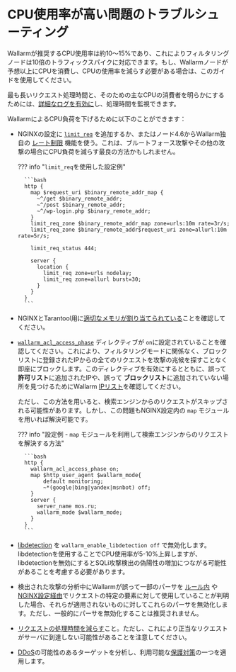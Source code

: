 # CPU使用率が高い問題のトラブルシューティング

Wallarmが推奨するCPU使用率は約10〜15%であり、これによりフィルタリングノードは10倍のトラフィックスパイクに対応できます。もし、Wallarmノードが予想以上にCPUを消費し、CPUの使用率を減らす必要がある場合は、このガイドを使用してください。

最も長いリクエスト処理時間と、そのための主なCPUの消費者を明らかにするためには、[詳細なログを有効に](../admin-en/configure-logging.md#configuring-extended-logging-for-the-nginx‑based-filter-node)し、処理時間を監視できます。

WallarmによるCPU負荷を下げるために以下のことができます：

* NGINXの設定に [`limit_req`](http://nginx.org/en/docs/http/ngx_http_limit_req_module.html) を追加するか、またはノード4.6からWallarm独自の [レート制限](../user-guides/rules/rate-limiting.md) 機能を使う。これは、ブルートフォース攻撃やその他の攻撃の場合にCPU負荷を減らす最良の方法かもしれません。

    ??? info "`limit_req`を使用した設定例"

        ```bash
        http {
          map $request_uri $binary_remote_addr_map {
            ~^/get $binary_remote_addr;
            ~^/post $binary_remote_addr;
            ~^/wp-login.php $binary_remote_addr;
          }
          limit_req_zone $binary_remote_addr_map zone=urls:10m rate=3r/s;
          limit_req_zone $binary_remote_addr$request_uri zone=allurl:10m rate=5r/s;

          limit_req_status 444;

          server {
            location {
              limit_req zone=urls nodelay;
              limit_req zone=allurl burst=30;
            }
          }
        }        
        ```

* NGINXとTarantool用に[適切なメモリが割り当てられている](../admin-en/configuration-guides/allocate-resources-for-node.md)ことを確認してください。
* [`wallarm_acl_access_phase`](../admin-en/configure-parameters-en.ja.md#wallarm_acl_access_phase) ディレクティブが `on`に設定されていることを確認してください。これにより、フィルタリングモードに関係なく、ブロックリストに登録されたIPからの全てのリクエストを攻撃の兆候を探すことなく即座にブロックします。このディレクティブを有効にするとともに、誤って **許可リスト**に追加されたIPや、誤って **ブロックリスト**に追加されていない場所を見つけるためにWallarm [IPリスト](../user-guides/ip-lists/overview.md)を確認してください。

    ただし、この方法を用いると、検索エンジンからのリクエストがスキップされる可能性があります。しかし、この問題もNGINX設定内の `map` モジュールを用いれば解決可能です。

    ??? info "設定例 - `map` モジュールを利用して検索エンジンからのリクエストを解決する方法"

        ```bash
        http {
          wallarm_acl_access_phase on;
          map $http_user_agent $wallarm_mode{
        	  default monitoring;
        	  ~*(google|bing|yandex|msnbot) off;
          }
          server {
            server_name mos.ru;
            wallarm_mode $wallarm_mode;
          }
        }
        ```

* [libdetection](../about-wallarm/protecting-against-attacks.md#libdetection-overview) を `wallarm_enable_libdetection off` で無効化します。libdetectionを使用することでCPU使用率が5-10%上昇しますが、libdetectionを無効にするとSQLi攻撃検出の偽陽性の増加につながる可能性があることを考慮する必要があります。
* 検出された攻撃の分析中にWallarmが誤って一部のパーサを [ルール内](../user-guides/rules/disable-request-parsers.md) や [NGINX設定経由](../admin-en/configure-parameters-en.ja.md#wallarm_parser_disable)でリクエストの特定の要素に対して使用していることが判明した場合、それらが適用されないものに対してこれらのパーサを無効化します。ただし、一般的にパーサを無効化することは推奨されません。
* [リクエストの処理時間を減らす](../user-guides/rules/configure-overlimit-res-detection.md)こと。ただし、これにより正当なリクエストがサーバに到達しない可能性があることを注意してください。
* [DDoS](../admin-en/configuration-guides/protecting-against-ddos.md)の可能性のあるターゲットを分析し、利用可能な[保護対策](../admin-en/configuration-guides/protecting-against-ddos.md#l7-ddos-protection-with-wallarm)の一つを適用します。